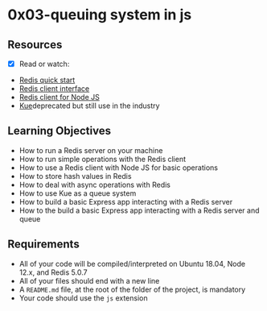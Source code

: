 # 0x03-queuing system in js

## Resources
* [x] Read or watch:

* [Redis quick start](https://redis.io/docs/latest/integrate/)
* [Redis client interface](https://redis.io/docs/latest/develop/connect/cli/)
* [Redis client for Node JS](https://university.redis.io/academy)
* [Kue](https://github.com/Automattic/kue)deprecated but still use in the industry
## Learning Objectives

* How to run a Redis server on your machine
* How to run simple operations with the Redis client
* How to use a Redis client with Node JS for basic operations
* How to store hash values in Redis
* How to deal with async operations with Redis
* How to use Kue as a queue system
* How to build a basic Express app interacting with a Redis server
* How to the build a basic Express app interacting with a Redis server and queue

## Requirements
* All of your code will be compiled/interpreted on Ubuntu 18.04, Node 12.x, and Redis 5.0.7
* All of your files should end with a new line
* A `README.md` file, at the root of the folder of the project, is mandatory
* Your code should use the `js` extension
